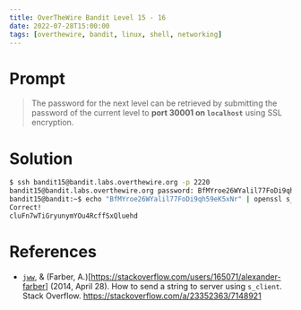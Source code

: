 ```yaml
---
title: OverTheWire Bandit Level 15 - 16
date: 2022-07-28T15:00:00
tags: [overthewire, bandit, linux, shell, networking]
---
```

# Prompt
> The password for the next level can be retrieved by submitting the password of the current level to **port 30001 on `localhost`** using SSL encryption.

# Solution
```sh
$ ssh bandit15@bandit.labs.overthewire.org -p 2220
bandit15@bandit.labs.overthewire.org password: BfMYroe26WYalil77FoDi9qh59eK5xNr
bandit15@bandit:~$ echo "BfMYroe26WYalil77FoDi9qh59eK5xNr" | openssl s_client -connect localhost:30001 -quiet -verify_quiet
Correct!
cluFn7wTiGryunymYOu4RcffSxQluehd
```

# References
* [`jww`](https://stackoverflow.com/users/608639/jww), & (Farber, A.)[https://stackoverflow.com/users/165071/alexander-farber] (2014, April 28). How to send a string to server using `s_client`. Stack Overflow. <https://stackoverflow.com/a/23352363/7148921>